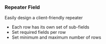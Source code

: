 ### Repeater Field

Easily design a client-friendly repeater

<ul>
  <li class="fragment">Each row has its own set of sub-fields</li>
  <li class="fragment">Set required fields per row</li>
  <li class="fragment">Set minimum and maximum number of rows</li>
</ul>